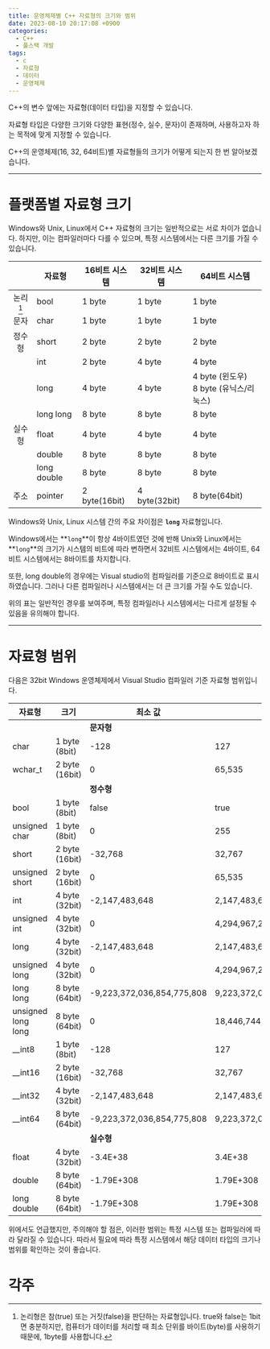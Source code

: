 ```yaml
---
title: 운영체제별 C++ 자료형의 크기와 범위
date: 2023-08-10 20:17:08 +0900
categories:
  - C++
  - 풀스택 개발
tags:
  - c
  - 자료형
  - 데이터
  - 운영체제
---
```


C++의 변수 앞에는 자료형(데이터 타입)을 지정할 수 있습니다.

자료형 타입은 다양한 크기와 다양한 표현(정수, 실수, 문자)이 존재하며, 사용하고자 하는 목적에 맞게 지정할 수 있습니다.

C++의 운영체제(16, 32, 64비트)별 자료형들의 크기가 어떻게 되는지 한 번 알아보겠습니다.

---

# 플랫폼별 자료형 크기

Windows와 Unix, Linux에서 C++ 자료형의 크기는 일반적으로는 서로 차이가 없습니다. 하지만, 이는 컴파일러마다 다를 수 있으며, 특정 시스템에서는 다른 크기를 가질 수 있습니다.

|   | 자료형 | 16비트 시스템 | 32비트 시스템 | 64비트 시스템 |
| :---: | --- | --- | --- | --- |
| 논리[^1] | bool | 1 byte | 1 byte | 1 byte |
| 문자 | char | 1 byte | 1 byte | 1 byte |
| 정수형 | short | 2 byte | 2 byte | 2 byte |
|  | int | 2 byte | 4 byte | 4 byte |
|  | long | 4 byte | 4 byte | 4 byte (윈도우) <br> 8 byte (유닉스/리눅스) |
|  | long long | 8 byte | 8 byte | 8 byte |
| 실수형 | float | 4 byte | 4 byte | 4 byte |
|  | double | 8 byte | 8 byte | 8 byte |
|  | long double | 8 byte | 8 byte | 8 byte |
| 주소 | pointer | 2 byte(16bit) | 4 byte(32bit) | 8 byte(64bit) |

Windows와 Unix, Linux 시스템 간의 주요 차이점은 **`long`** 자료형입니다.

Windows에서는 **`long`**이 항상 4바이트였던 것에 반해 Unix와 Linux에서는 **`long`**의 크기가 시스템의 비트에 따라 변하면서 32비트 시스템에서는 4바이트, 64비트 시스템에서는 8바이트를 차지합니다.

또한, long double의 경우에는 Visual studio의 컴파일러를 기준으로 8바이트로 표시하였습니다. 그러나 다른 컴파일러나 시스템에서는 더 큰 크기를 가질 수도 있습니다.

위의 표는 일반적인 경우를 보여주며, 특정 컴파일러나 시스템에서는 다르게 설정될 수 있음을 유의해야 합니다.

---

# 자료형 범위

다음은 32bit Windows 운영체제에서 Visual Studio 컴파일러 기준 자료형 범위입니다.

| 자료형 | 크기 | 최소 값 | 최대 값 |
| --- | --- | --- | --- |
||| **문자형** |
| char | 1 byte (8bit) | -128 | 127 |
| wchar_t | 2 byte (16bit) | 0 | 65,535 |
||| **정수형** |
| bool | 1 byte (8bit) | false | true |
| unsigned char | 1 byte (8bit) | 0 | 255 |
| short | 2 byte (16bit) | -32,768 | 32,767 |
| unsigned short | 2 byte (16bit) | 0 | 65,535 |
| int | 4 byte (32bit) | -2,147,483,648 | 2,147,483,647 |
| unsigned int | 4 byte (32bit) | 0 | 4,294,967,295 |
| long | 4 byte (32bit) | -2,147,483,648 | 2,147,483,647 |
| unsigned long | 4 byte (32bit) | 0 | 4,294,967,295 |
| long long | 8 byte (64bit) | -9,223,372,036,854,775,808 | 9,223,372,036,854,775,807 |
| unsigned long long | 8 byte (64bit) | 0 | 18,446,744,073,709,551,615 |
| __int8 | 1 byte (8bit) | -128 | 127 |
| __int16 | 2 byte (16bit) | -32,768 | 32,767 |
| __int32 | 4 byte (32bit) | -2,147,483,648 | 2,147,483,647 |
| __int64 | 8 byte (64bit) | -9,223,372,036,854,775,808 | 9,223,372,036,854,775,807 |
||| **실수형** |
| float | 4 byte (32bit) | -3.4E+38 | 3.4E+38 |
| double | 8 byte (64bit) | -1.79E+308 | 1.79E+308 |
| long double | 8 byte (64bit) | -1.79E+308 | 1.79E+308 |

위에서도 언급했지만, 주의해야 할 점은, 이러한 범위는 특정 시스템 또는 컴파일러에 따라 달라질 수 있습니다. 따라서 필요에 따라 특정 시스템에서 해당 데이터 타입의 크기나 범위를 확인하는 것이 좋습니다.

# 각주
[^1]: 논리형은 참(true) 또는 거짓(false)을 판단하는 자료형입니다. true와 false는 1bit면 충분하지만, 컴퓨터가 데이터를 처리할 때 최소 단위를 바이트(byte)를 사용하기 때문에, 1byte를 사용합니다.